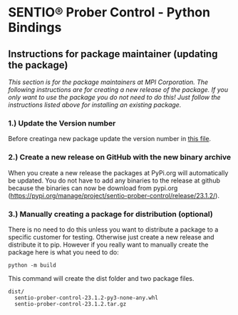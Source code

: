 # SENTIO® Prober Control - Python Bindings

## Instructions for package maintainer (updating the package) 

*This section is for the package maintainers at MPI Corporation. The following instructions are for creating a new release of the package. If you only want to use the package you do not need to do this! Just follow the instructions listed above for installing an existing package.*

### 1.) Update the Version number

Before creatinga new package update the version number in [this file](https://github.com/SentioProberDev/SentioProberControl/blob/master/pyproject.toml).

### 2.) Create a new release on GitHub with the new binary archive

When you create a new release the packages at PyPi.org will automatically be updated. You do not have to add any binaries to the release at github because the binaries can now be download from pypi.org (https://pypi.org/manage/project/sentio-prober-control/release/23.1.2/).

### 3.) Manually creating a package for distribution (optional)

There is no need to do this unless you want to distribute a package to a specific customer for testing. Otherwise just create a new release and 
distribute it to pip. However if you really want to manually create the package here is what you need to do:

```python -m build```

This command will create the dist folder and two package files.

```
dist/
  sentio-prober-control-23.1.2-py3-none-any.whl
  sentio-prober-control-23.1.2.tar.gz
```
